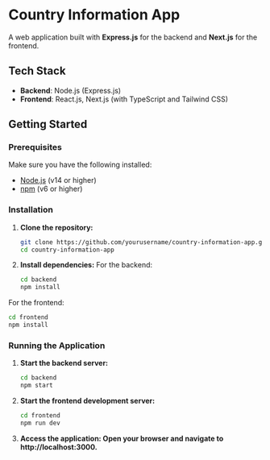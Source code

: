 # Country Information App

A web application built with **Express.js** for the backend and **Next.js** for the frontend.

## Tech Stack

- **Backend**: Node.js (Express.js)
- **Frontend**: React.js, Next.js (with TypeScript and Tailwind CSS)

## Getting Started

### Prerequisites

Make sure you have the following installed:

- [Node.js](https://nodejs.org/) (v14 or higher)
- [npm](https://www.npmjs.com/) (v6 or higher)

### Installation

1. **Clone the repository:**
   ```bash
   git clone https://github.com/yourusername/country-information-app.git
   cd country-information-app
   ```

2. **Install dependencies:**
For the backend:
   ```bash
   cd backend
   npm install
   ```

For the frontend:
   ```bash
   cd frontend
   npm install
   ```

### Running the Application

1. **Start the backend server:**
   ```bash
   cd backend
   npm start
   ```

2. **Start the frontend development server:**
   ```bash
   cd frontend
   npm run dev
   ```

3. **Access the application: Open your browser and navigate to http://localhost:3000.**